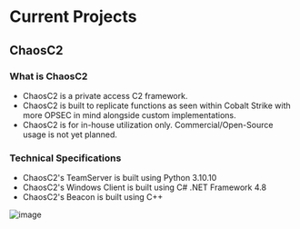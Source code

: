 # Current Projects
## ChaosC2
### What is ChaosC2
* ChaosC2 is a private access C2 framework.
* ChaosC2 is built to replicate functions as seen within Cobalt Strike with more OPSEC in mind alongside custom implementations.
* ChaosC2 is for in-house utilization only. Commercial/Open-Source usage is not yet planned.
### Technical Specifications
* ChaosC2's TeamServer is built using Python 3.10.10
* ChaosC2's Windows Client is built using C# .NET Framework 4.8
* ChaosC2's Beacon is built using C++

![image](https://user-images.githubusercontent.com/74742067/224641246-ce5dbde3-991e-438d-82de-689c3fd62c13.png)

